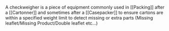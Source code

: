 A checkweigher is a piece of equipment commonly used in [[Packing]] after a [[Cartonner]] and sometimes after a [[Casepacker]] to ensure cartons are within a specified weight limit to detect missing or extra parts (Missing leaflet/Missing Product/Double leaflet etc...)